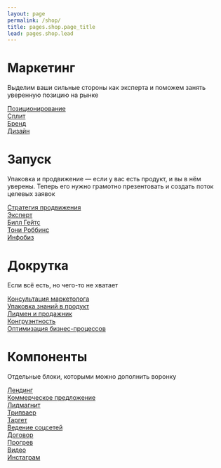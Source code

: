 ```yaml
---
layout: page
permalink: /shop/
title: pages.shop.page_title
lead: pages.shop.lead
---
```


# **Маркетинг**

Выделим ваши сильные стороны как эксперта и поможем занять уверенную позицию на рынке

[Позиционирование](pos)  
[Сплит](split)  
[Бренд](brand)  
[Дизайн](design)

# Запуск

Упаковка и продвижение — если у вас есть продукт, и вы в нём уверены. Теперь его нужно грамотно презентовать и создать поток целевых заявок

[Стратегия продвижения](front)  
[Эксперт](expert)  
[Билл Гейтс](bill)  
[Тони Роббинс](tony)  
[Инфобиз](infobiz)

# Докрутка

Если всё есть, но чего-то не хватает

[Консультация маркетолога](marketer)  
[Упаковка знаний в продукт](boxing)  
[Лидмен и продажник](sales)  
[Конгруэнтность](auth)  
[Оптимизация бизнес-процессов](optimize)

# Компоненты

Отдельные блоки, которыми можно дополнить воронку

[Лендинг](lp)  
[Коммерческое предложение](kp)  
[Лидмагнит](lm)  
[Трипваер](tw)  
[Таргет](target)  
[Ведение соцсетей](smm)  
[Договор](contract)  
[Прогрев](warmup)  
[Видео](video)  
[Инстаграм](instagram)  